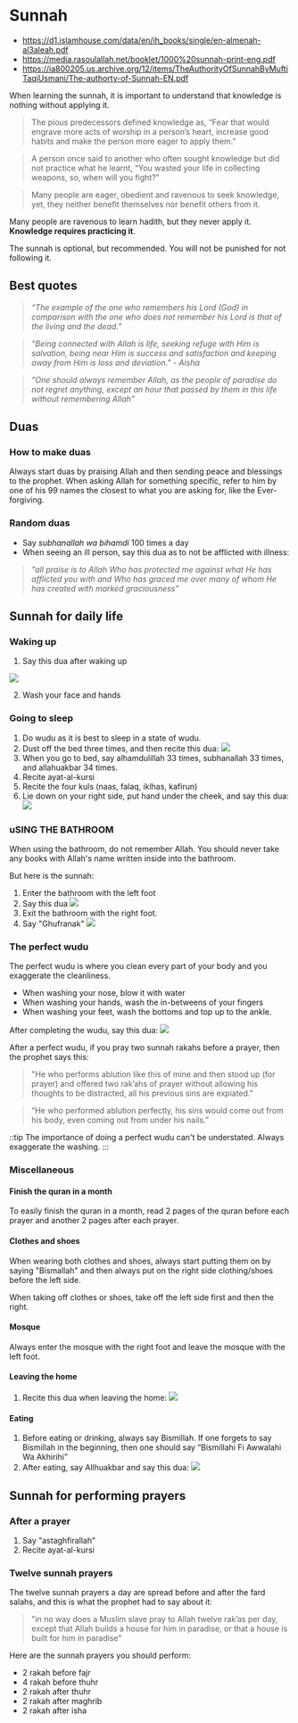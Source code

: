 # Sunnah

- https://d1.islamhouse.com/data/en/ih_books/single/en-almenah-al3aleah.pdf
- https://media.rasoulallah.net/booklet/1000%20sunnah-print-eng.pdf
- https://ia800205.us.archive.org/12/items/TheAuthorityOfSunnahByMuftiTaqiUsmani/The-authorty-of-Sunnah-EN.pdf

When learning the sunnah, it is important to understand that knowledge is nothing without applying it. 

> The pious predecessors defined knowledge as, “Fear that would engrave more acts of worship in a person’s heart, increase good habits and make the person more eager to apply them.”

> A person once said to another who often sought knowledge but did not practice what he learnt, “You wasted your life in collecting weapons, so, when will you fight?”

> Many people are eager, obedient and ravenous to seek knowledge, yet, they neither benefit themselves nor benefit others from it.

Many people are ravenous to learn hadith, but they never apply it. **Knowledge requires practicing it**.

The sunnah is optional, but recommended. You will not be punished for not following it.

## Best quotes

> *“The example of the one who remembers his Lord (God) in comparison with the one who does not remember his Lord is that of the living and the dead.”*

>*"Being connected with Allah is life, seeking refuge with Him is salvation, being near Him is success and satisfaction and keeping away from Him is loss and deviation." - Aisha*

>*"One should always remember Allah, as the people of paradise do not regret anything, except an hour that passed by them in this life without remembering Allah"*
## Duas

### How to make duas

Always start duas by praising Allah and then sending peace and blessings to the prophet. When asking Allah for something specific, refer to him by one of his 99 names the closest to what you are asking for, like the Ever-forgiving.

### Random duas

- Say *subhanallah wa bihamdi* 100 times a day
- When seeing an ill person, say this dua as to not be afflicted with illness:
>*"all praise is to Allah Who has protected me against what He has afflicted you with and Who has graced me over many of whom He has created with marked graciousness"*

## Sunnah for daily life


### Waking up

1. Say this dua after waking up

![](https://www.webpagescreenshot.info/image-url/onECrLodK)

2. Wash your face and hands

### Going to sleep

1. Do wudu as it is best to sleep in a state of wudu.
2. Dust off the bed three times, and then recite this dua:
	![](https://www.webpagescreenshot.info/image-url/xJG1PT9jj)
3. When you go to bed, say alhamdulillah 33 times, subhanallah 33 times, and allahuakbar 34 times.
4. Recite ayat-al-kursi
5. Recite the four kuls (naas, falaq, iklhas, kafirun)
6. Lie down on your right side, put hand under the cheek, and say this dua:
	![](https://www.webpagescreenshot.info/image-url/_k6QNCcY0)

### uSING THE BATHROOM

When using the bathroom, do not remember Allah. You should never take any books with Allah's name written inside into the bathroom.

But here is the sunnah: 
1. Enter the bathroom with the left foot
2. Say this dua
	![](https://www.webpagescreenshot.info/image-url/n9q6na3Kp)
3. Exit the bathroom with the right foot. 
4. Say "Ghufranak"
	![](https://www.webpagescreenshot.info/image-url/CsOYRgWlm)

### The perfect wudu

The perfect wudu is where you clean every part of your body and you exaggerate the cleanliness. 

- When washing your nose, blow it with water
- When washing your hands, wash the in-betweens of your fingers
- When washing your feet, wash the bottoms and top up to the ankle.

After completing the wudu, say this dua: 
![](https://www.webpagescreenshot.info/image-url/PD6D1cs2H)

After a perfect wudu, if you pray two sunnah rakahs before a prayer, then the prophet says this:

>"He who performs ablution like this of mine and then stood up (for prayer) and offered two rak’ahs of prayer without allowing his thoughts to be distracted, all his previous sins are expiated." 

>“He who performed ablution perfectly, his sins would come out from his body, even coming out from under his nails.”

::tip
The importance of doing a perfect wudu can't be understated. Always exaggerate the washing. 
:::
### Miscellaneous

#### Finish the quran in a month

To easily finish the quran in a month, read 2 pages of the quran before each prayer and another 2 pages after each prayer. 

#### Clothes and shoes

When wearing both clothes and shoes, always start putting them on by saying "Bismallah" and then always put on the right side clothing/shoes before the left side. 

When taking off clothes or shoes, take off the left side first and then the right.

#### Mosque

Always enter the mosque with the right foot and leave the mosque with the left foot. 

#### Leaving the home

1. Recite this dua when leaving the home:
	![](https://www.webpagescreenshot.info/image-url/RcztFHaW0)

#### Eating

1. Before eating or drinking, always say Bismillah. If one forgets to say Bismillah in the beginning, then one should say “Bismillahi Fi Awwalahi Wa Akhirihi”
2. After eating, say Allhuakbar and say this dua:
	![](https://www.webpagescreenshot.info/image-url/zSuJquhnP)

## Sunnah for performing prayers

### After a prayer

1. Say "astaghfirallah"
2. Recite ayat-al-kursi
### Twelve sunnah prayers

The twelve sunnah prayers a day are spread before and after the fard salahs, and this is what the prophet had to say about it: 

>"in no way does a Muslim slave pray to Allah twelve rak’as per day, except that Allah builds a house for him in paradise, or that a house is built for him in paradise"

Here are the sunnah prayers you should perform: 

- 2 rakah before fajr
- 4 rakah before thuhr
- 2 rakah after thuhr
- 2 rakah after maghrib
- 2 rakah after isha